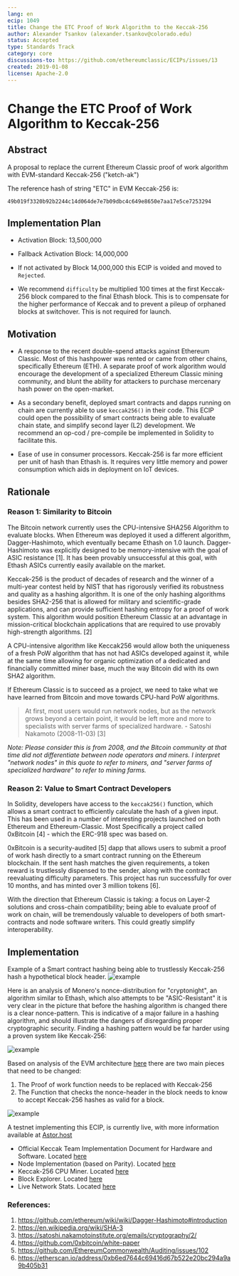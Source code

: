 ```yaml
---
lang: en
ecip: 1049
title: Change the ETC Proof of Work Algorithm to the Keccak-256
author: Alexander Tsankov (alexander.tsankov@colorado.edu)
status: Accepted
type: Standards Track
category: core
discussions-to: https://github.com/ethereumclassic/ECIPs/issues/13
created: 2019-01-08
license: Apache-2.0
---
```

# Change the ETC Proof of Work Algorithm to Keccak-256

## Abstract
A proposal to replace the current Ethereum Classic proof of work algorithm with EVM-standard Keccak-256  ("ketch-ak")

The reference hash of string "ETC" in EVM Keccak-256 is:

 `49b019f3320b92b2244c14d064de7e7b09dbc4c649e8650e7aa17e5ce7253294`
 
## Implementation Plan

* Activation Block: 13,500,000
* Fallback Activation Block: 14,000,000
* If not activated by Block 14,000,000 this ECIP is voided and moved to `Rejected`. 

* We recommend `difficulty` be multiplied 100 times at the first Keccak-256 block compared to the final Ethash block. This is to compensate for the higher performance of Keccak and to prevent a pileup of orphaned blocks at switchover. This is not required for launch.

## Motivation

* A response to the recent double-spend attacks against Ethereum Classic. Most of this hashpower was rented or came from other chains, specifically Ethereum (ETH). A separate proof of work algorithm would encourage the development of a specialized Ethereum Classic mining community, and blunt the ability for attackers to purchase mercenary hash power on the open-market. 

* As a secondary benefit, deployed smart contracts and dapps running on chain are currently able to use `keccak256()` in their code. This ECIP could open the possibility of smart contracts being able to evaluate chain state, and simplify second layer (L2) development. We recommend an op-cod / pre-compile be implemented in Solidity to facilitate this. 

* Ease of use in consumer processors. Keccak-256 is far more efficient per unit of hash than Ethash is. It requires very little memory and power consumption which aids in deployment on IoT devices.

## Rationale

### Reason 1: Similarity to Bitcoin
The Bitcoin network currently uses the CPU-intensive SHA256 Algorithm to evaluate blocks. When Ethereum was deployed it used a different algorithm, Dagger-Hashimoto, which eventually became Ethash on 1.0 launch. Dagger-Hashimoto was explicitly designed to be memory-intensive with the goal of ASIC resistance [1]. It has been provably unsuccessful at this goal, with Ethash ASICs currently easily available on the market.

Keccak-256 is the product of decades of research and the winner of a multi-year contest held by NIST that has rigorously verified its robustness and quality as a hashing algorithm. It is one of the only hashing algorithms besides SHA2-256 that is allowed for military and scientific-grade applications, and can provide sufficient hashing entropy for a proof of work system. This algorithm would position Ethereum Classic at an advantage in mission-critical blockchain applications that are required to use provably high-strength algorithms. [2]

A CPU-intensive algorithm like Keccak256 would allow both the uniqueness of a fresh PoW algorithm that has not had ASICs developed against it, while at the same time allowing for organic optimization of a dedicated and financially committed miner base, much the way Bitcoin did with its own SHA2 algorithm.

If Ethereum Classic is to succeed as a project, we need to take what we have learned from Bitcoin and move towards CPU-hard PoW algorithms.

> At first, most users would run network nodes, but as the network grows beyond a certain point, it would be left more and more to specialists with server farms of specialized hardware. - Satoshi Nakamoto (2008-11-03) [3]

*Note: Please consider this is from 2008, and the Bitcoin community at that time did not differentiate between node operators and miners. I interpret "network nodes" in this quote to refer to miners, and "server farms of specialized hardware" to refer to mining farms.*


### Reason 2: Value to Smart Contract Developers
In Solidity, developers have access to the `keccak256()` function, which allows a smart contract to efficiently calculate the hash of a given input. This has been used in a number of interesting projects launched on both Ethereum and Ethereum-Classic. Most Specifically a project called 0xBitcoin [4] - which the ERC-918 spec was based on.

0xBitcoin is a security-audited [5] dapp that allows users to submit a proof of work hash directly to a smart contract running on the Ethereum blockchain. If the sent hash matches the given requirements, a token reward is trustlessly dispensed to the sender, along with the contract reevaluating difficulty parameters. This project has run successfully for over 10 months, and has minted over 3 million tokens [6].

With the direction that Ethereum Classic is taking: a focus on Layer-2 solutions and cross-chain compatibility; being able to evaluate proof of work on chain, will be tremendously valuable to developers of both smart-contracts and node software writers. This could greatly simplify interoperability. 

## Implementation

Example of a Smart contract hashing being able to trustlessly Keccak-256 hash a hypothetical block header.
![example](https://i.imgur.com/xh3WgCF.png)

Here is an analysis of Monero's nonce-distribution for "cryptonight", an algorithm similar to Ethash, which also attempts to be "ASIC-Resistant" it is very clear in the picture that before the hashing algorithm is changed there is a clear nonce-pattern. This is indicative of a major failure in a hashing algorithm, and should illustrate the dangers of disregarding proper cryptographic security. Finding a hashing pattern would be far harder using a proven system like Keccak-256:

![example](https://i.imgur.com/vVdmzm9.jpg)

Based on analysis of the EVM architecture [here](https://cdn.discordapp.com/attachments/223675625334898688/534597157693685760/eth.jpg) there are two main pieces that need to be changed:

1. The Proof of work function needs to be replaced with Keccak-256
1. The Function that checks the nonce-header  in the block needs to know to accept Keccak-256 hashes as valid for a block.

![example](https://i.imgur.com/2hobqOL.png)

A testnet implementing this ECIP, is currently live, with more information available at [Astor.host](https://astor.host)

* Official Keccak Team Implementation Document for Hardware and Software. Located [here](https://keccak.team/obsolete/Keccak-implementation-3.1.pdf)
* Node Implementation (based on Parity). Located [here](https://github.com/antsankov/parity-ethereum/tree/sha3)
* Keccak-256 CPU Miner. Located [here](https://github.com/antsankov/ethereum-cpu-miner)
* Block Explorer. Located [here](https://explore.astor.host/)
* Live Network Stats. Located [here](https://stats.astor.host/)

### References: 

1. https://github.com/ethereum/wiki/wiki/Dagger-Hashimoto#introduction
1. https://en.wikipedia.org/wiki/SHA-3
1. https://satoshi.nakamotoinstitute.org/emails/cryptography/2/
1. https://github.com/0xbitcoin/white-paper
1. https://github.com/EthereumCommonwealth/Auditing/issues/102
1. https://etherscan.io/address/0xb6ed7644c69416d67b522e20bc294a9a9b405b31
